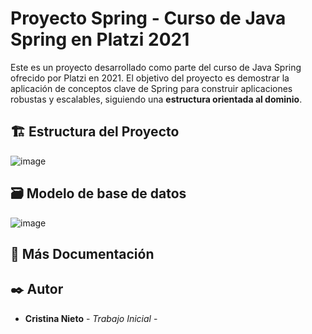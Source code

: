 # Proyecto Spring - Curso de Java Spring en Platzi 2021

Este es un proyecto desarrollado como parte del curso de Java Spring ofrecido por Platzi en 2021. El objetivo del proyecto es demostrar la aplicación de conceptos clave de Spring para construir aplicaciones robustas y escalables, siguiendo una **estructura orientada al dominio**.

## 🏗️ Estructura del Proyecto

![image](https://github.com/user-attachments/assets/80738254-169c-40f0-b2a2-f24b45e56d77)


## 🗃️ Modelo de base de datos

![image](https://github.com/user-attachments/assets/65018ac2-30a6-46e2-8575-46d7897b0bef)


## 📖 Más Documentación

## ✒️ Autor

- **Cristina Nieto** - *Trabajo Inicial* - 






